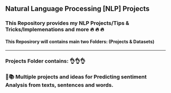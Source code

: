 ## Natural Language Processing [NLP] Projects


### This Repository provides my NLP Projects/Tips & Tricks/Implemenations and more 🔥 🔥 🔥
#### This Reposirory will contains main two Folders: (Projects & Datasets)
________________

### Projects Folder contains: 👌👌👌

### 📝📚 Multiple projects and ideas for Predicting sentiment Analysis from texts, sentences and words.

